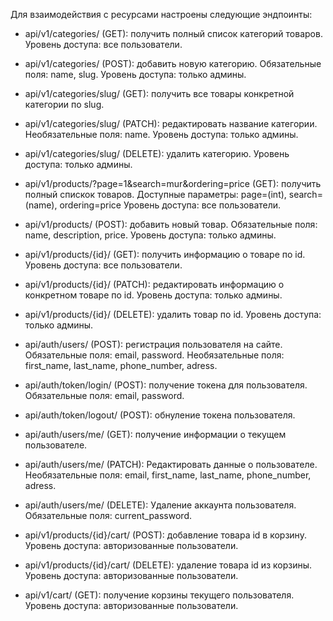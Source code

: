 Для взаимодействия с ресурсами настроены следующие эндпоинты:

- api/v1/categories/ (GET): получить полный список категорий товаров. Уровень доступа: все пользователи.
- api/v1/categories/ (POST): добавить новую категорию. Обязательные поля: name, slug. Уровень доступа: только админы.
- api/v1/categories/slug/ (GET): получить все товары конкретной категории по slug.
- api/v1/categories/slug/ (PATCH): редактировать название категории. Необязательные поля: name. Уровень доступа: только админы.
- api/v1/categories/slug/ (DELETE): удалить категорию. Уровень доступа: только админы.

- api/v1/products/?page=1&search=mur&ordering=price (GET): получить полный спискок товаров. Доступные параметры: page=(int), search=(name), ordering=price  Уровень доступа: все пользователи.
- api/v1/products/ (POST): добавить новый товар. Обязательные поля: name, description, price. Уровень доступа: только админы.
- api/v1/products/{id}/ (GET): получить информацию о товаре по id. Уровень доступа: все пользователи.
- api/v1/products/{id}/ (PATCH): редактировать информацию о конкретном товаре по id. Уровень доступа: только админы.
- api/v1/products/{id}/ (DELETE): удалить товар по id. Уровень доступа: только админы.


- api/auth/users/ (POST): регистрация пользователя на сайте. Обязательные поля: email, password. Необязательные поля: first_name, last_name, phone_number, adress.
- api/auth/token/login/ (POST): получение токена для пользователя. Обязательные поля: email, password.
- api/auth/token/logout/ (POST): обнуление токена пользователя.
- api/auth/users/me/ (GET): получение информации о текущем пользователе.
- api/auth/users/me/ (PATCH): Редактировать данные о пользователе. Необязательные поля: email, first_name, last_name, phone_number, adress.
- api/auth/users/me/ (DELETE): Удаление аккаунта пользователя. Обязательные поля: current_password.


- api/v1/products/{id}/cart/ (POST): добавление товара id в корзину. Уровень доступа: авторизованные пользователи.
- api/v1/products/{id}/cart/ (DELETE): удаление товара id из корзины. Уровень доступа: авторизованные пользователи.
- api/v1/cart/ (GET): получение корзины текущего пользователя. Уровень доступа: авторизованные пользователи.
